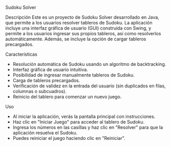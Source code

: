 Sudoku Solver

Descripción
Este es un proyecto de Sudoku Solver desarrollado en Java, que permite a los usuarios resolver tableros de Sudoku. 
La aplicación incluye una interfaz gráfica de usuario (GUI) construida con Swing, y permite a los usuarios ingresar 
sus propios tableros, así como resolverlos automáticamente. Además, se incluye la opción de cargar tableros precargados.

Características
  * Resolución automática de Sudoku usando un algoritmo de backtracking.
  * Interfaz gráfica de usuario intuitiva.
  * Posibilidad de ingresar manualmente tableros de Sudoku.
  * Carga de tableros precargados.
  * Verificación de validez en la entrada del usuario (sin duplicados en filas, columnas o subcuadros).
  * Reinicio del tablero para comenzar un nuevo juego.

Uso
  * Al iniciar la aplicación, verás la pantalla principal con instrucciones.
  * Haz clic en "Iniciar Juego" para acceder al tablero de Sudoku.
  * Ingresa los números en las casillas y haz clic en "Resolver" para que la aplicación resuelva el Sudoku.
  * Puedes reiniciar el juego haciendo clic en "Reiniciar".

